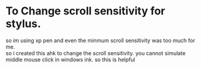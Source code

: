 # To Change scroll sensitivity for stylus.
so im using xp pen and even the minmum scroll sensitivity was too much for me.  
so i created this ahk to change the scroll sensitivity.
you cannot simulate middle mouse click in windows ink. so this is helpful